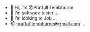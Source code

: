 - 👋 Hi, I’m @Praffull Tembhurne
- 👀 I’m software tester ...
- 💞️ I’m looking to Job ...
- 📫 praffulltembhurne@gmail.com ...

<!---
Praffull88/Praffull88 is a ✨ special ✨ repository because its `README.md` (this file) appears on your GitHub profile.
You can click the Preview link to take a look at your changes.
--->
